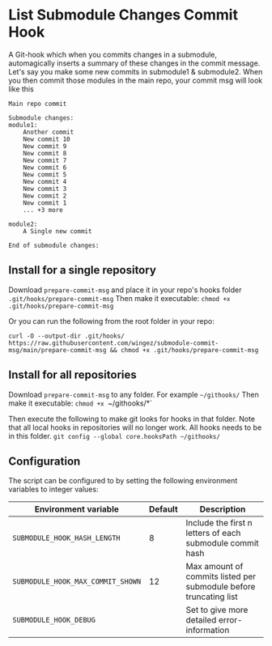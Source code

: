 
# List Submodule Changes Commit Hook
A Git-hook which when you commits changes in a submodule, automagically inserts a summary of these changes in the commit message.
Let's say you make some new commits in submodule1 & submodule2. When you then commit those modules in the main repo, your commit msg will look like this
```
Main repo commit

Submodule changes:
module1:
    Another commit
    New commit 10
    New commit 9
    New commit 8
    New commit 7
    New commit 6
    New commit 5
    New commit 4
    New commit 3
    New commit 2
    New commit 1
    ... +3 more

module2:
    A Single new commit

End of submodule changes:

```

## Install for a single repository
Download `prepare-commit-msg` and place it in your repo's hooks folder `.git/hooks/prepare-commit-msg`
Then make it executable: `chmod +x .git/hooks/prepare-commit-msg`

Or you can run the following from the root folder in your repo:

`curl -O --output-dir .git/hooks/ https://raw.githubusercontent.com/wingez/submodule-commit-msg/main/prepare-commit-msg && chmod +x .git/hooks/prepare-commit-msg`

## Install for all repositories
Download `prepare-commit-msg` to any folder. For example `~/githooks/`
Then make it executable: `chmod +x `~/githooks/*`

Then execute the following to make git looks for hooks in that folder. Note that all local hooks in repositories will no longer work. All hooks needs to be in this folder. `git config --global core.hooksPath ~/githooks/`

## Configuration
The script can be configured to by setting the following environment variables to integer values:

| Environment variable | Default | Description |
|----------------------|---------|-------------|
| `SUBMODULE_HOOK_HASH_LENGTH` |  8  |   Include the first n letters of each submodule commit hash          |
| `SUBMODULE_HOOK_MAX_COMMIT_SHOWN` |    12     |      Max amount of commits listed per submodule before truncating list       |
| `SUBMODULE_HOOK_DEBUG` |         |      Set to give more detailed error-information        |

 


